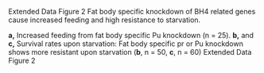 Extended Data Figure 2 Fat body specific knockdown of BH4 related genes cause increased feeding and high resistance to starvation.

**a,** Increased feeding from fat body specific Pu knockdown (n = 25). **b,** and **c,** Survival rates upon starvation: Fat body specific pr or Pu knockdown shows more resistant upon starvation (**b**, n = 50, **c**, n = 60)
Extended Data Figure 2